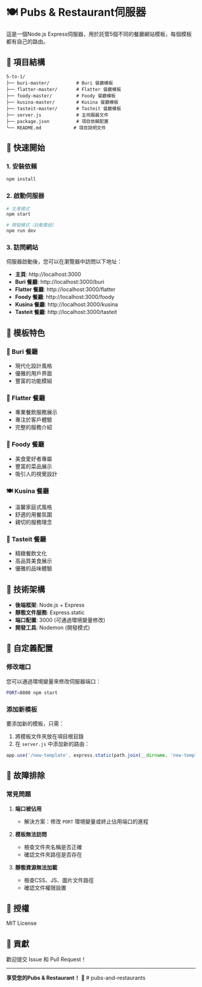 # 🍽️ Pubs & Restaurant伺服器

這是一個Node.js Express伺服器，用於託管5個不同的餐廳網站模板，每個模板都有自己的路由。

## 📁 項目結構

```
5-to-1/
├── buri-master/          # Buri 餐廳模板
├── flatter-master/       # Flatter 餐廳模板  
├── foody-master/         # Foody 餐廳模板
├── kusina-master/        # Kusina 餐廳模板
├── tasteit-master/       # Tasteit 餐廳模板
├── server.js             # 主伺服器文件
├── package.json          # 項目依賴配置
└── README.md            # 項目說明文件
```

## 🚀 快速開始

### 1. 安裝依賴

```bash
npm install
```

### 2. 啟動伺服器

```bash
# 生產模式
npm start

# 開發模式（自動重啟）
npm run dev
```

### 3. 訪問網站

伺服器啟動後，您可以在瀏覽器中訪問以下地址：

- **主頁**: http://localhost:3000
- **Buri 餐廳**: http://localhost:3000/buri
- **Flatter 餐廳**: http://localhost:3000/flatter
- **Foody 餐廳**: http://localhost:3000/foody
- **Kusina 餐廳**: http://localhost:3000/kusina
- **Tasteit 餐廳**: http://localhost:3000/tasteit

## 🎨 模板特色

### 🍜 Buri 餐廳
- 現代化設計風格
- 優雅的用戶界面
- 豐富的功能模組

### 🥘 Flatter 餐廳
- 專業餐飲服務展示
- 專注於客戶體驗
- 完整的服務介紹

### 🍕 Foody 餐廳
- 美食愛好者專屬
- 豐富的菜品展示
- 吸引人的視覺設計

### 🍽️ Kusina 餐廳
- 溫馨家庭式風格
- 舒適的用餐氛圍
- 親切的服務理念

### 🍴 Tasteit 餐廳
- 精緻餐飲文化
- 高品質美食展示
- 優雅的品味體驗

## 🔧 技術架構

- **後端框架**: Node.js + Express
- **靜態文件服務**: Express.static
- **端口配置**: 3000 (可通過環境變量修改)
- **開發工具**: Nodemon (開發模式)

## 📝 自定義配置

### 修改端口

您可以通過環境變量來修改伺服器端口：

```bash
PORT=8080 npm start
```

### 添加新模板

要添加新的模板，只需：

1. 將模板文件夾放在項目根目錄
2. 在 `server.js` 中添加新的路由：

```javascript
app.use('/new-template', express.static(path.join(__dirname, 'new-template-folder')));
```

## 🐛 故障排除

### 常見問題

1. **端口被佔用**
   - 解決方案：修改 `PORT` 環境變量或終止佔用端口的進程

2. **模板無法訪問**
   - 檢查文件夾名稱是否正確
   - 確認文件夾路徑是否存在

3. **靜態資源無法加載**
   - 檢查CSS、JS、圖片文件路徑
   - 確認文件權限設置

## 📄 授權

MIT License

## 🤝 貢獻

歡迎提交 Issue 和 Pull Request！

---

**享受您的Pubs & Restaurant！** 🎉 # pubs-and-restaurants
